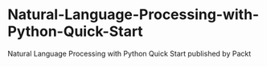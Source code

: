 # Natural-Language-Processing-with-Python-Quick-Start
Natural Language Processing with Python Quick Start published by Packt 
